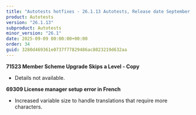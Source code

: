 ```yaml
---
title: "Autotests hotfixes - 26.1.13 Autotests, Release date September 9, 2025 - Hotfixes"
product: Autotests
version: "26.1.13"
subproduct: Autotests
minor_version: "26.1"
date: 2025-09-09 00:00:00+00:00
order: 34
guid: 3280d469361e0737f77829486ac8023219d632aa
---
```


<strong>71523 Member Scheme Upgrade Skips a Level - Copy</strong>
<ul><li>Details not available.</li></ul>
<strong>69309 License manager setup error in French</strong>
<ul><li>Increased variable size to handle translations that require more characters.</li></ul>
